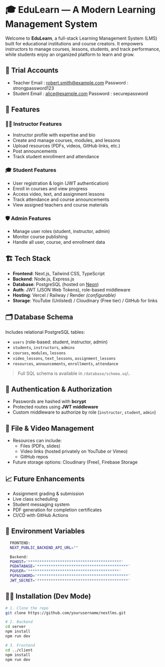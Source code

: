 # 🎓 EduLearn — A Modern Learning Management System

Welcome to **EduLearn**, a full-stack Learning Management System (LMS) built for educational institutions and course creators. It empowers instructors to manage courses, lessons, students, and track performance, while students enjoy an organized platform to learn and grow.

## 🚀 Trial Accounts

- Teacher 
    Email : robert.smith@example.com
    Password : strongpassword123
- Student
    Email : alice@example.com
    Password : securepassword
  
## 🚀 Features

### 👨‍🏫 Instructor Features
- Instructor profile with expertise and bio
- Create and manage courses, modules, and lessons
- Upload resources (PDFs, videos, GitHub links, etc.)
- Post announcements
- Track student enrollment and attendance

### 🎓 Student Features
- User registration & login (JWT authentication)
- Enroll in courses and view progress
- Access video, text, and assignment lessons
- Track attendance and course announcements
- View assigned teachers and course materials

### 🛡️ Admin Features
- Manage user roles (student, instructor, admin)
- Monitor course publishing
- Handle all user, course, and enrollment data

## 🏗️ Tech Stack

- **Frontend**: Next.js, Tailwind CSS, TypeScript
- **Backend**: Node.js, Express.js
- **Database**: PostgreSQL (hosted on [Neon](https://neon.tech/))
- **Auth**: JWT (JSON Web Tokens), role-based middleware
- **Hosting**: Vercel / Railway / Render *(configurable)*
- **Storage**: YouTube (Unlisted) / Cloudinary (Free tier) / GitHub for links

## 🗂️ Database Schema

Includes relational PostgreSQL tables:
- `users` (role-based: student, instructor, admin)
- `students`, `instructors`, `admins`
- `courses`, `modules`, `lessons`
- `video_lessons`, `text_lessons`, `assignment_lessons`
- `resources`, `announcements`, `enrollments`, `attendance`

> Full SQL schema is available in `/database/schema.sql`.

## 🔐 Authentication & Authorization

- Passwords are hashed with **bcrypt**
- Protected routes using **JWT middleware**
- Custom middleware to authorize by role (`instructor`, `student`, `admin`)

## 📁 File & Video Management

- Resources can include:
  - Files (PDFs, slides)
  - Video links (hosted privately on YouTube or Vimeo)
  - GitHub repos
- Future storage options: Cloudinary (Free), Firebase Storage

## 📈 Future Enhancements

- Assignment grading & submission
- Live class scheduling
- Student messaging system
- PDF generation for completion certificates
- CI/CD with GitHub Actions


## 🔑 Environment Variables
```bash
  FRONTEND:
  NEXT_PUBLIC_BACKEND_API_URL=""

  Backend:
  PGHOST='*****************************************'
  PGDATABASE='****************************************'
  PGUSER='****************************************'
  PGPASSWORD='****************************************'
  JWT_SECRET='****************************************'
```
## 👨‍💻 Installation (Dev Mode)

```bash
# 1. Clone the repo
git clone https://github.com/yourusername/nextlms.git

# 2. Backend
cd server
npm install
npm run dev

# 3. Frontend
cd ../client
npm install
npm run dev



